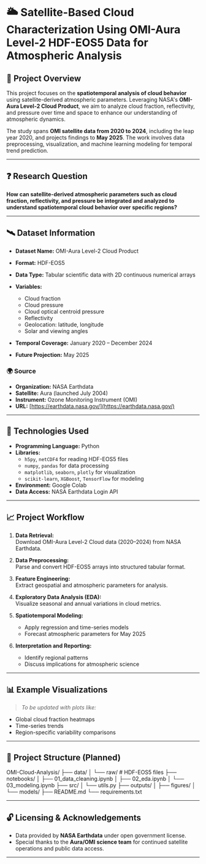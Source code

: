 # 🌥️ Satellite-Based Cloud Characterization Using OMI-Aura Level-2 HDF-EOS5 Data for Atmospheric Analysis

## 📌 Project Overview

This project focuses on the **spatiotemporal analysis of cloud behavior** using satellite-derived atmospheric parameters. Leveraging NASA's **OMI-Aura Level-2 Cloud Product**, we aim to analyze cloud fraction, reflectivity, and pressure over time and space to enhance our understanding of atmospheric dynamics.

The study spans **OMI satellite data from 2020 to 2024**, including the leap year 2020, and projects findings to **May 2025**. The work involves data preprocessing, visualization, and machine learning modeling for temporal trend prediction.

---

## ❓ Research Question

**How can satellite-derived atmospheric parameters such as cloud fraction, reflectivity, and pressure be integrated and analyzed to understand spatiotemporal cloud behavior over specific regions?**

---

## 🛰️ Dataset Information

- **Dataset Name:** OMI-Aura Level-2 Cloud Product  
- **Format:** HDF-EOS5  
- **Data Type:** Tabular scientific data with 2D continuous numerical arrays  
- **Variables:**  
  - Cloud fraction  
  - Cloud pressure  
  - Cloud optical centroid pressure  
  - Reflectivity  
  - Geolocation: latitude, longitude  
  - Solar and viewing angles  

- **Temporal Coverage:** January 2020 – December 2024  
- **Future Projection:** May 2025  

### 🌍 Source

- **Organization:** NASA Earthdata  
- **Satellite:** Aura (launched July 2004)  
- **Instrument:** Ozone Monitoring Instrument (OMI)  
- **URL:** [https://earthdata.nasa.gov/](https://earthdata.nasa.gov/)

---

## 🔧 Technologies Used

- **Programming Language:** Python  
- **Libraries:**  
  - `h5py`, `netCDF4` for reading HDF-EOS5 files  
  - `numpy`, `pandas` for data processing  
  - `matplotlib`, `seaborn`, `plotly` for visualization  
  - `scikit-learn`, `XGBoost`, `TensorFlow` for modeling  
- **Environment:** Google Colab  
- **Data Access:** NASA Earthdata Login API

---

## 📈 Project Workflow

1. **Data Retrieval:**  
   Download OMI-Aura Level-2 Cloud data (2020–2024) from NASA Earthdata.

2. **Data Preprocessing:**  
   Parse and convert HDF-EOS5 arrays into structured tabular format.

3. **Feature Engineering:**  
   Extract geospatial and atmospheric parameters for analysis.

4. **Exploratory Data Analysis (EDA):**  
   Visualize seasonal and annual variations in cloud metrics.

5. **Spatiotemporal Modeling:**  
   - Apply regression and time-series models  
   - Forecast atmospheric parameters for May 2025  

6. **Interpretation and Reporting:**  
   - Identify regional patterns  
   - Discuss implications for atmospheric science  

---

## 📊 Example Visualizations

> _To be updated with plots like:_  
- Global cloud fraction heatmaps  
- Time-series trends  
- Region-specific variability comparisons

---

## 📁 Project Structure (Planned)

OMI-Cloud-Analysis/
├── data/
│   └── raw/              # HDF-EOS5 files
├── notebooks/
│   ├── 01_data_cleaning.ipynb
│   ├── 02_eda.ipynb
│   └── 03_modeling.ipynb
├── src/
│   └── utils.py
├── outputs/
│   ├── figures/
│   └── models/
├── README.md
└── requirements.txt

---

## 🔓 Licensing & Acknowledgements

- Data provided by **NASA Earthdata** under open government license.  
- Special thanks to the **Aura/OMI science team** for continued satellite operations and public data access.

---
  
<!-- Add your contact links here -->
